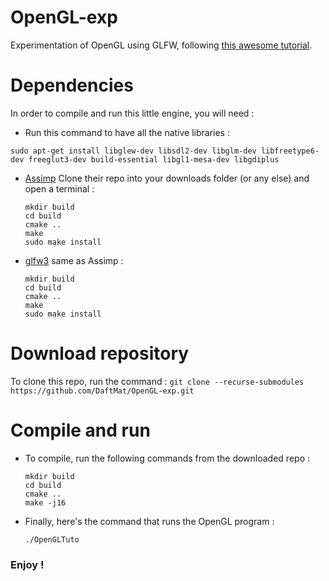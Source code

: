 # OpenGL-exp
Experimentation of OpenGL using GLFW, following [this awesome tutorial](https://learnopengl.com/ "learnopengl.com").

# Dependencies
In order to compile and run this little engine, you will need :
  * Run this command to have all the native libraries :
  ```
  sudo apt-get install libglew-dev libsdl2-dev libglm-dev libfreetype6-dev freeglut3-dev build-essential libgl1-mesa-dev libgdiplus
  ```
  * [Assimp](https://github.com/assimp/assimp) Clone their repo into your downloads folder (or any else) and open a terminal :
    ```
    mkdir build
    cd build
    cmake ..
    make
    sudo make install
    ```
  * [glfw3](https://github.com/glfw/glfw) same as Assimp :
    ```
    mkdir build
    cd build
    cmake ..
    make
    sudo make install
    ```

# Download repository
To clone this repo, run the command :
    ```
    git clone --recurse-submodules https://github.com/DaftMat/OpenGL-exp.git
    ```
    
# Compile and run
  * To compile, run the following commands from the downloaded repo :
    ```
    mkdir build
    cd build
    cmake ..
    make -j16
    ```
  * Finally, here's the command that runs the OpenGL program :
    ```
    ./OpenGLTuto
    ```
    
### Enjoy !
